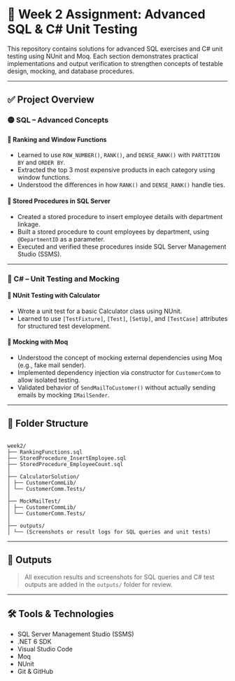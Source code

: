 # 📘 Week 2 Assignment: Advanced SQL & C# Unit Testing

This repository contains solutions for advanced SQL exercises and C# unit testing using NUnit and Moq. Each section demonstrates practical implementations and output verification to strengthen concepts of testable design, mocking, and database procedures.

---

## ✅ Project Overview

### 🟡 SQL – Advanced Concepts

#### 🔹 Ranking and Window Functions
- Learned to use `ROW_NUMBER()`, `RANK()`, and `DENSE_RANK()` with `PARTITION BY` and `ORDER BY`.
- Extracted the top 3 most expensive products in each category using window functions.
- Understood the differences in how `RANK()` and `DENSE_RANK()` handle ties.

#### 🔹 Stored Procedures in SQL Server
- Created a stored procedure to insert employee details with department linkage.
- Built a stored procedure to count employees by department, using `@DepartmentID` as a parameter.
- Executed and verified these procedures inside SQL Server Management Studio (SSMS).

---

### 🔵 C# – Unit Testing and Mocking

#### 🔹 NUnit Testing with Calculator
- Wrote a unit test for a basic Calculator class using NUnit.
- Learned to use `[TestFixture]`, `[Test]`, `[SetUp]`, and `[TestCase]` attributes for structured test development.

#### 🔹 Mocking with Moq
- Understood the concept of mocking external dependencies using Moq (e.g., fake mail sender).
- Implemented dependency injection via constructor for `CustomerComm` to allow isolated testing.
- Validated behavior of `SendMailToCustomer()` without actually sending emails by mocking `IMailSender`.

---
## 📁 Folder Structure

```

week2/
├── RankingFunctions.sql
├── StoredProcedure_InsertEmployee.sql
├── StoredProcedure_EmployeeCount.sql
│
├── CalculatorSolution/
│ ├── CustomerCommLib/
│ └── CustomerComm.Tests/
│
├── MockMailTest/
│ ├── CustomerCommLib/
│ └── CustomerComm.Tests/
│
├── outputs/
│ └── (Screenshots or result logs for SQL queries and unit tests)

```
---

## 📂 Outputs

> All execution results and screenshots for SQL queries and C# test outputs are added in the `outputs/` folder for review.

---

## 🛠️ Tools & Technologies

- SQL Server Management Studio (SSMS)
- .NET 6 SDK
- Visual Studio Code
- Moq
- NUnit
- Git & GitHub
